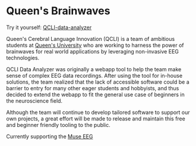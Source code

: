 # Queen's Brainwaves

Try it yourself: [QCLI-data-analyzer](https://qcli-data-analyzer.vercel.app/)

Queen's Cerebral Language Innovation (QCLI) is a team of ambitious students at [Queen's University](https://www.queensu.ca/) who are working to harness the power of brainwaves for real world applications by leveraging non-invasive EEG technologies.

QCLI Data Analyzer was originally a webapp tool to help the team make sense of complex EEG data recordings. After using the tool for in-house solutions, the team realized that the lack of accessible software could be a barrier to entry for many other eager students and hobbyists, and thus decided to extend the webapp to fit the general use case of beginners in the neuroscience field.

Although the team will continue to develop tailored software to support our own projects, a great effort will be made to release and maintain this free and beginner friendly tooling to the public.

Currently supporting the [Muse EEG](https://choosemuse.com/)
